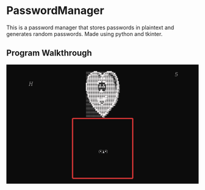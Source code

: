 # PasswordManager
This is a password manager that stores passwords in plaintext and generates random passwords. Made using python and tkinter.

## Program Walkthrough

<img src='https://github.com/thorn-t/Drawn/blob/main/walkthrough.gif' title='Video Walkthrough' width='' alt='Video Walkthrough' />
